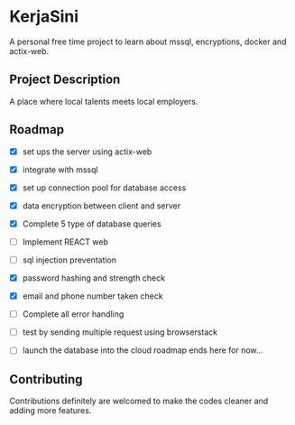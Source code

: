
# KerjaSini

A personal free time project to learn about mssql, encryptions, 
docker and actix-web. 




## Project Description
A place where local talents meets local employers. 


## Roadmap

- [x] set ups the server using actix-web
- [x] integrate with mssql
- [x] set up connection pool for database access 
- [x] data encryption between client and server
- [x] Complete 5 type of database queries
- [ ] Implement REACT web
- [ ] sql injection preventation
- [x] password hashing and strength check
- [x] email and phone number taken check
- [ ] Complete all error handling
- [ ] test by sending multiple request using browserstack
- [ ] launch the database into the cloud
roadmap ends here for now... 




## Contributing

Contributions definitely are welcomed to make the codes cleaner
and adding more features.

